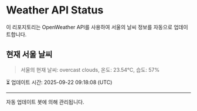 
# Weather API Status

이 리포지토리는 OpenWeather API를 사용하여 서울의 날씨 정보를 자동으로 업데이트합니다.

## 현재 서울 날씨
> 서울의 현재 날씨: overcast clouds, 온도: 23.54°C, 습도: 57%

⏳ 업데이트 시간: 2025-09-22 09:18:08 (UTC)

---
자동 업데이트 봇에 의해 관리됩니다.
